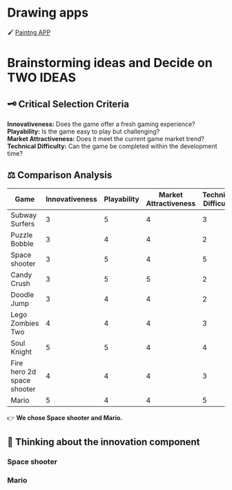 # Drawing apps
🖌 [Paintng APP](https://editor.p5js.org/ut125/full/jm8rUqeXu)





# Brainstorming ideas and Decide on TWO IDEAS
## 🗝 Critical Selection Criteria
**Innovativeness:** Does the game offer a fresh gaming experience?<br>
**Playability:** Is the game easy to play but challenging?<br>
**Market Attractiveness:** Does it meet the current game market trend?<br>
**Technical Difficulty:** Can the game be completed within the development time?<br>

## ⚖ Comparison Analysis
|Game|Innovativeness|Playability|Market Attractiveness|Technical Difficulty|**average score**|
|---|---|---|---|---|---|
|Subway Surfers|3|5|4|3|3.75
|Puzzle Bobble|3|4|4|2|3.25
|Space shooter|3|5|4|5|4.25
|Candy Crush|3|5|5|2|3.75
|Doodle Jump|3|4|4|2|3.25
|Lego Zombies Two|4|4|4|3|3.75
|Soul Knight|5|5|4|4|4.5
|Fire hero 2d space shooter|4|4|4|3|3.75
|Mario|5|4|4|5|4.5

👉 **We chose Space shooter and Mario.**

## 🤔 Thinking about the innovation component
### Space shooter 

### Mario 

